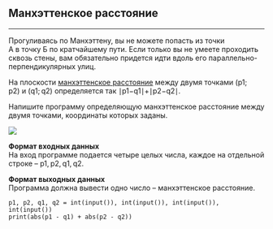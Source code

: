 ## Манхэттенское расстояние
------------------------

Прогуливаясь по Манхэттену, вы не можете попасть из точки А в точку Б по кратчайшему пути. Если только вы не умеете проходить сквозь стены, вам обязательно придется идти вдоль его параллельно-перпендикулярных улиц.

На плоскости [манхэттенское расстояние](https://ru.wikipedia.org/wiki/%D0%A0%D0%B0%D1%81%D1%81%D1%82%D0%BE%D1%8F%D0%BD%D0%B8%D0%B5_%D0%B3%D0%BE%D1%80%D0%BE%D0%B4%D1%81%D0%BA%D0%B8%D1%85_%D0%BA%D0%B2%D0%B0%D1%80%D1%82%D0%B0%D0%BB%D0%BE%D0%B2) между двумя точками (p1; p2) и (q1; q2) определяется так ∣p1−q1∣+∣p2−q2​∣.

Напишите программу определяющую манхэттенское расстояние между двумя точками, координаты которых заданы.

![](https://ucarecdn.com/d3720269-108b-48fb-9ca5-f24af59fb358/)

**Формат входных данных**  
На вход программе подается четыре целых числа, каждое на отдельной строке – p1, p2, q1, q2.

**Формат выходных данных**  
Программа должна вывести одно число – манхэттенское расстояние.

```
p1, p2, q1, q2 = int(input()), int(input()), int(input()), int(input())
print(abs(p1 - q1) + abs(p2 - q2))
```